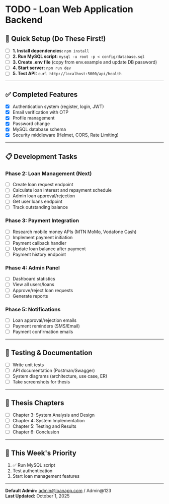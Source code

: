 # TODO - Loan Web Application Backend

## 🚀 Quick Setup (Do These First!)

- [ ] **1. Install dependencies:** `npm install`
- [ ] **2. Run MySQL script:** `mysql -u root -p < config/database.sql`
- [ ] **3. Create .env file** (copy from env.example and update DB password)
- [ ] **4. Start server:** `npm run dev`
- [ ] **5. Test API:** `curl http://localhost:5000/api/health`

---

## ✅ Completed Features
- [x] Authentication system (register, login, JWT)
- [x] Email verification with OTP
- [x] Profile management
- [x] Password change
- [x] MySQL database schema
- [x] Security middleware (Helmet, CORS, Rate Limiting)

---

## 📋 Development Tasks

### Phase 2: Loan Management (Next)
- [ ] Create loan request endpoint
- [ ] Calculate loan interest and repayment schedule
- [ ] Admin loan approval/rejection
- [ ] Get user loans endpoint
- [ ] Track outstanding balance

### Phase 3: Payment Integration
- [ ] Research mobile money APIs (MTN MoMo, Vodafone Cash)
- [ ] Implement payment initiation
- [ ] Payment callback handler
- [ ] Update loan balance after payment
- [ ] Payment history endpoint

### Phase 4: Admin Panel
- [ ] Dashboard statistics
- [ ] View all users/loans
- [ ] Approve/reject loan requests
- [ ] Generate reports

### Phase 5: Notifications
- [ ] Loan approval/rejection emails
- [ ] Payment reminders (SMS/Email)
- [ ] Payment confirmation emails

---

## 🧪 Testing & Documentation
- [ ] Write unit tests
- [ ] API documentation (Postman/Swagger)
- [ ] System diagrams (architecture, use case, ER)
- [ ] Take screenshots for thesis

---

## 📝 Thesis Chapters
- [ ] Chapter 3: System Analysis and Design
- [ ] Chapter 4: System Implementation
- [ ] Chapter 5: Testing and Results
- [ ] Chapter 6: Conclusion

---

## 🎯 This Week's Priority
1. ✅ Run MySQL script
2. Test authentication
3. Start loan management features

---

**Default Admin:** admin@loanapp.com / Admin@123  
**Last Updated:** October 1, 2025

